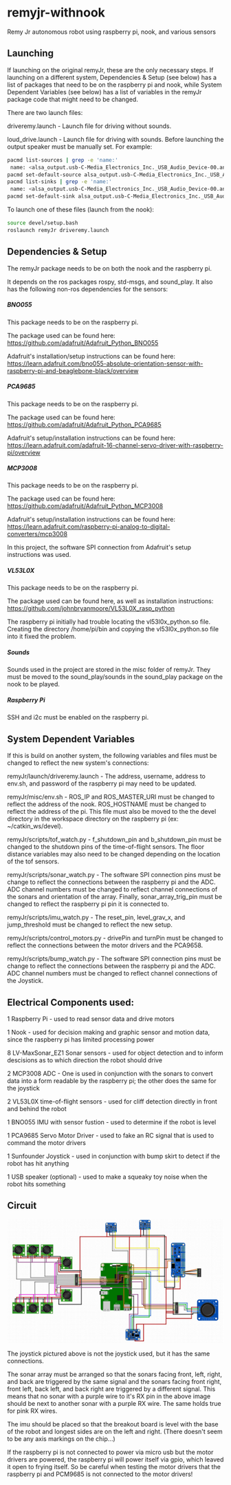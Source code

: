 # remyjr-withnook
Remy Jr autonomous robot using raspberry pi, nook, and various sensors

## Launching 

If launching on the original remyJr, these are the only necessary steps. If launching on a different system, Dependencies & Setup (see below) has a list of packages that need to be on the raspberry pi and nook, while System Dependent Variables (see below) has a list of variables in the remyJr package code that might need to be changed.

 There are two launch files:
 
 driveremy.launch - Launch file for driving without sounds.
 
 loud_drive.launch - Launch file for driving with sounds. Before launching the output speaker must be manually set. For example:
 
 ```bash
pacmd list-sources | grep -e 'name:'
  name: <alsa_output.usb-C-Media_Electronics_Inc._USB_Audio_Device-00.analog-stereo.monitor>
pacmd set-default-source alsa_output.usb-C-Media_Electronics_Inc._USB_Audio_Device-00.analog-stereo.monitor
pacmd list-sinks | grep -e 'name:'
  name: <alsa_output.usb-C-Media_Electronics_Inc._USB_Audio_Device-00.analog-stereo>
pacmd set-default-sink alsa_output.usb-C-Media_Electronics_Inc._USB_Audio_Device-00.analog-stereo

 ```

To launch one of these files (launch from the nook):
```bash
source devel/setup.bash
roslaunch remyJr driveremy.launch
```


## Dependencies & Setup

The remyJr package needs to be on both the nook and the raspberry pi.

It depends on the ros packages rospy, std-msgs, and sound_play. It also has the following non-ros dependencies for the sensors:

##### BNO055 

This package needs to be on the raspberry pi.

The package used can be found here: https://github.com/adafruit/Adafruit_Python_BNO055    

Adafruit's installation/setup instructions can be found here: https://learn.adafruit.com/bno055-absolute-orientation-sensor-with-raspberry-pi-and-beaglebone-black/overview

##### PCA9685 

This package needs to be on the raspberry pi.

The package used can be found here: https://github.com/adafruit/Adafruit_Python_PCA9685  

Adafruit's setup/installation instructions can be found here: https://learn.adafruit.com/adafruit-16-channel-servo-driver-with-raspberry-pi/overview

##### MCP3008  

This package needs to be on the raspberry pi.

The package used can be found here: https://github.com/adafruit/Adafruit_Python_MCP3008

Adafruit's setup/installation instructions can be found here: https://learn.adafruit.com/raspberry-pi-analog-to-digital-converters/mcp3008

In this project, the software SPI connection from Adafruit's setup instructions was used.

##### VL53L0X 

This package needs to be on the raspberry pi.

The package used can be found here, as well as installation instructions: https://github.com/johnbryanmoore/VL53L0X_rasp_python  

The raspberry pi initially had trouble locating the vl53l0x_python.so file. Creating the directory /home/pi/bin and copying the vl53l0x_python.so file into it fixed the problem.

##### Sounds

Sounds used in the project are stored in the misc folder of remyJr. They must be moved to the sound_play/sounds in the sound_play package on the nook to be played. 

##### Raspberry Pi
 
 SSH and i2c must be enabled on the raspberry pi.

## System Dependent Variables

If this is build on another system, the following variables and files must be changed to reflect the new system's connections:

remyJr/launch/driveremy.launch - The address, username, address to env.sh, and password of the raspberry pi may need to be updated.

remyJr/misc/env.sh - ROS_IP and ROS_MASTER_URI must be changed to reflect the address of the nook. ROS_HOSTNAME must be changed to reflect the address of the pi. This file must also be moved to the the devel directory in the workspace directory on the raspberry pi (ex: ~/catkin_ws/devel).

remyJr/scripts/tof_watch.py - f_shutdown_pin and b_shutdown_pin must be changed to the shutdown pins of the time-of-flight sensors. The floor distance variables may also need to be changed depending on the location of the tof sensors.

remyJr/scripts/sonar_watch.py - The software SPI connection pins must be change to reflect the connections between the raspberry pi and the ADC. ADC channel numbers must be changed to reflect channel connections of the sonars and orientation of the array. Finally, sonar_array_trig_pin must be changed to reflect the raspberry pi pin it is connected to.

remyJr/scripts/imu_watch.py - The reset_pin, level_grav_x, and jump_threshold must be changed to reflect the new setup. 

remyJr/scripts/control_motors.py - drivePin and turnPin must be changed to reflect the connections between the motor drivers and the PCA9658.

remyJr/scripts/bump_watch.py - The software SPI connection pins must be change to reflect the connections between the raspberry pi and the ADC. ADC channel numbers must be changed to reflect channel connections of the Joystick.

## Electrical Components used:

1 Raspberry Pi - used to read sensor data and drive motors

1 Nook - used for decision making and graphic sensor and motion data, since the raspberry pi has limited processing power

8 LV-MaxSonar_EZ1 Sonar sensors - used for object detection and to inform descisions as to which direction the robot should drive

2 MCP3008 ADC - One is used in conjunction with the sonars to convert data into a form readable by the raspberry pi; the other does the same for the joystick

2 VL53L0X time-of-flight sensors - used for cliff detection directly in front and behind the robot

1 BNO055 IMU with sensor fustion - used to determine if the robot is level

1 PCA9685 Servo Motor Driver - used to fake an RC signal that is used to command the motor drivers

1 Sunfounder Joystick - used in conjunction with bump skirt to detect if the robot has hit anything

1 USB speaker (optional) - used to make a squeaky toy noise when the robot hits something

## Circuit 

![remyjr circuit diagram](https://github.com/codonnell27/remyjr-withnook/blob/master/remyjr.JPG)

The joystick pictured above is not the joystick used, but it has the same connections.

The sonar array must be arranged so that the sonars facing front, left, right, and back are triggered by the same signal and the sonars facing front right, front left, back left, and back right are triggered by a different signal. This means that no sonar with a purple wire to it's RX pin in the above image should be next to another sonar with a purple RX wire. The same holds true for pink RX wires.

The imu should be placed so that the breakout board is level with the base of the robot and longest sides are on the left and right. (There doesn't seem to be any axis markings on the chip...)

If the raspberry pi is not connected to power via micro usb but the motor drivers are powered, the raspberry pi will power itself via gpio, which leaved it open to frying itself. So be careful when testing the motor drivers that the raspberry pi and PCM9685 is not connected to the motor drivers!
